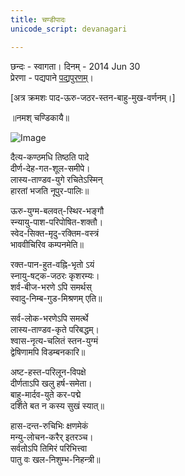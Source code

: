 ```yaml
---
title: चण्डीपादः
unicode_script: devanagari

---
```


छन्दः \- स्वागता।
दिनम् \- 2014 Jun 30  
प्रेरणा \- पद्यपाने [पद्यपुरणम्](http://padyapaana.com/?p=2238#comment-18740)।

\[अत्र क्रमशः पाद-ऊरु-जठर-स्तन-बाहु-मुख-वर्णनम्।\]

  

॥नमश् चण्डिकायै॥

![Image](../../../../images/durga-on-mahiSha-detail.jpg)

  

दैत्य-कण्ठमधि तिष्ठति पादे  
दीर्ण-देह-गत-शूल-समीपे।  
लास्य-ताण्डव-युगे रचितेऽस्मिन्  
हारतां भजति नूपुर-पालिः॥  
    
ऊरु-युग्म-बलवत्-स्थिर-भङ्गौ  
स्न्यायु-पाश-परिपोषित-शक्तौ।  
स्वेद-सिक्त-मृदु-रक्तिम-वस्त्रं  
भाववीचिरिव कम्पनमेति॥  
    
रक्त-पान-हुत-वह्नि-भृतो ऽयं  
स्नायु-षट्क-जठरः कृशरम्यः।  
शर्व-बीज-भरणे ऽपि समर्थस्  
स्वादु-निम्ब-गुड-मिश्रणम् एति॥  
    
सर्व-लोक-भरणेऽपि समर्त्थे  
लास्य-ताण्डव-कृते परिबद्धम्।  
श्वास-नृत्य-चलितं स्तन-युग्मं  
द्वेषिणामपि विडम्बनकारि॥  

अष्ट-हस्त-परिलून-विपक्षे  
दीर्णताऽपि खलु हर्ष-समेता।  
बाहु-मार्दव-युते कर-पद्मे  
दर्शिते बत न कस्य सुखं स्यात्॥  
    
हास-दन्त-रुचिभिः क्षणमेकं  
मन्यु-लोचन-करैर् इतरञ्च।  
सर्वतोऽपि तिमिरं परिभित्त्वा  
पातु वः खल-निशुम्भ-निहन्त्री॥  
   

